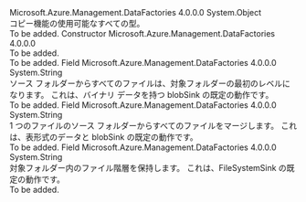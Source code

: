 <Type Name="CopyBehaviorType" FullName="Microsoft.Azure.Management.DataFactories.Models.CopyBehaviorType">
  <TypeSignature Language="C#" Value="public class CopyBehaviorType" />
  <TypeSignature Language="ILAsm" Value=".class public auto ansi beforefieldinit CopyBehaviorType extends System.Object" />
  <TypeSignature Language="DocId" Value="T:Microsoft.Azure.Management.DataFactories.Models.CopyBehaviorType" />
  <TypeSignature Language="VB.NET" Value="Public Class CopyBehaviorType" />
  <TypeSignature Language="F#" Value="type CopyBehaviorType = class" />
  <AssemblyInfo>
    <AssemblyName>Microsoft.Azure.Management.DataFactories</AssemblyName>
    <AssemblyVersion>4.0.0.0</AssemblyVersion>
  </AssemblyInfo>
  <Base>
    <BaseTypeName>System.Object</BaseTypeName>
  </Base>
  <Interfaces />
  <Docs>
    <summary>
            コピー機能の使用可能なすべての型。
            </summary>
    <remarks>To be added.</remarks>
  </Docs>
  <Members>
    <Member MemberName=".ctor">
      <MemberSignature Language="C#" Value="public CopyBehaviorType ();" />
      <MemberSignature Language="ILAsm" Value=".method public hidebysig specialname rtspecialname instance void .ctor() cil managed" />
      <MemberSignature Language="DocId" Value="M:Microsoft.Azure.Management.DataFactories.Models.CopyBehaviorType.#ctor" />
      <MemberSignature Language="VB.NET" Value="Public Sub New ()" />
      <MemberType>Constructor</MemberType>
      <AssemblyInfo>
        <AssemblyName>Microsoft.Azure.Management.DataFactories</AssemblyName>
        <AssemblyVersion>4.0.0.0</AssemblyVersion>
      </AssemblyInfo>
      <Parameters />
      <Docs>
        <summary>To be added.</summary>
        <remarks>To be added.</remarks>
      </Docs>
    </Member>
    <Member MemberName="FlattenHierarchy">
      <MemberSignature Language="C#" Value="public const string FlattenHierarchy;" />
      <MemberSignature Language="ILAsm" Value=".field public static literal string FlattenHierarchy" />
      <MemberSignature Language="DocId" Value="F:Microsoft.Azure.Management.DataFactories.Models.CopyBehaviorType.FlattenHierarchy" />
      <MemberSignature Language="VB.NET" Value="Public Const FlattenHierarchy As String " />
      <MemberSignature Language="F#" Value="val mutable FlattenHierarchy : string" Usage="Microsoft.Azure.Management.DataFactories.Models.CopyBehaviorType.FlattenHierarchy" />
      <MemberType>Field</MemberType>
      <AssemblyInfo>
        <AssemblyName>Microsoft.Azure.Management.DataFactories</AssemblyName>
        <AssemblyVersion>4.0.0.0</AssemblyVersion>
      </AssemblyInfo>
      <ReturnValue>
        <ReturnType>System.String</ReturnType>
      </ReturnValue>
      <Docs>
        <summary>
            ソース フォルダーからすべてのファイルは、対象フォルダーの最初のレベルになります。 これは、バイナリ データを持つ blobSink の既定の動作です。
            <see cref="T:Microsoft.Azure.Management.DataFactories.Models.BlobSink" /></summary>
        <remarks>To be added.</remarks>
      </Docs>
    </Member>
    <Member MemberName="MergeFiles">
      <MemberSignature Language="C#" Value="public const string MergeFiles;" />
      <MemberSignature Language="ILAsm" Value=".field public static literal string MergeFiles" />
      <MemberSignature Language="DocId" Value="F:Microsoft.Azure.Management.DataFactories.Models.CopyBehaviorType.MergeFiles" />
      <MemberSignature Language="VB.NET" Value="Public Const MergeFiles As String " />
      <MemberSignature Language="F#" Value="val mutable MergeFiles : string" Usage="Microsoft.Azure.Management.DataFactories.Models.CopyBehaviorType.MergeFiles" />
      <MemberType>Field</MemberType>
      <AssemblyInfo>
        <AssemblyName>Microsoft.Azure.Management.DataFactories</AssemblyName>
        <AssemblyVersion>4.0.0.0</AssemblyVersion>
      </AssemblyInfo>
      <ReturnValue>
        <ReturnType>System.String</ReturnType>
      </ReturnValue>
      <Docs>
        <summary>
            1 つのファイルのソース フォルダーからすべてのファイルをマージします。 これは、表形式のデータと blobSink の既定の動作です。
            <see cref="T:Microsoft.Azure.Management.DataFactories.Models.BlobSink" /></summary>
        <remarks>To be added.</remarks>
      </Docs>
    </Member>
    <Member MemberName="PreserveHierarchy">
      <MemberSignature Language="C#" Value="public const string PreserveHierarchy;" />
      <MemberSignature Language="ILAsm" Value=".field public static literal string PreserveHierarchy" />
      <MemberSignature Language="DocId" Value="F:Microsoft.Azure.Management.DataFactories.Models.CopyBehaviorType.PreserveHierarchy" />
      <MemberSignature Language="VB.NET" Value="Public Const PreserveHierarchy As String " />
      <MemberSignature Language="F#" Value="val mutable PreserveHierarchy : string" Usage="Microsoft.Azure.Management.DataFactories.Models.CopyBehaviorType.PreserveHierarchy" />
      <MemberType>Field</MemberType>
      <AssemblyInfo>
        <AssemblyName>Microsoft.Azure.Management.DataFactories</AssemblyName>
        <AssemblyVersion>4.0.0.0</AssemblyVersion>
      </AssemblyInfo>
      <ReturnValue>
        <ReturnType>System.String</ReturnType>
      </ReturnValue>
      <Docs>
        <summary>
            対象フォルダー内のファイル階層を保持します。 これは、FileSystemSink の既定の動作です。
            <see cref="T:Microsoft.Azure.Management.DataFactories.Models.FileSystemSink" /></summary>
        <remarks>To be added.</remarks>
      </Docs>
    </Member>
  </Members>
</Type>